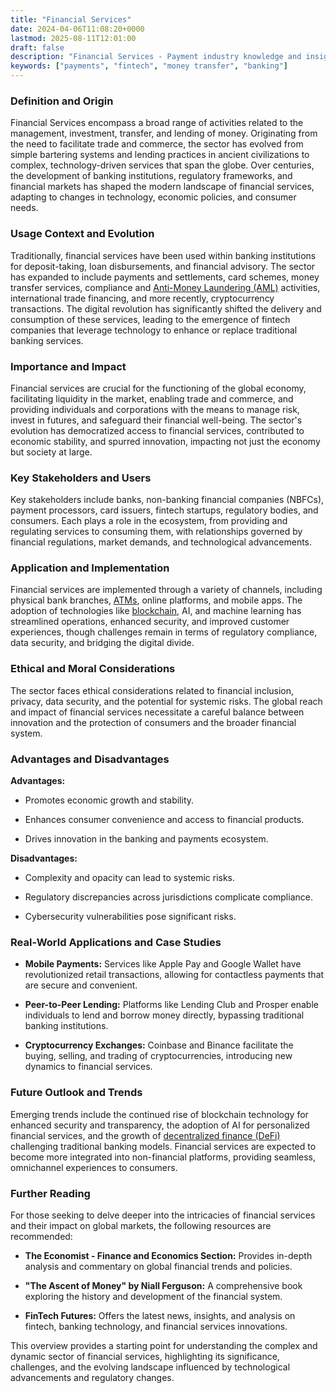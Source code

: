 ```yaml
---
title: "Financial Services"
date: 2024-04-06T11:08:20+0000
lastmod: 2025-08-11T12:01:00
draft: false
description: "Financial Services - Payment industry knowledge and insights"
keywords: ["payments", "fintech", "money transfer", "banking"]
---
```


### Definition and Origin

Financial Services encompass a broad range of activities related to the management, investment, transfer, and lending of money. Originating from the need to facilitate trade and commerce, the sector has evolved from simple bartering systems and lending practices in ancient civilizations to complex, technology-driven services that span the globe. Over centuries, the development of banking institutions, regulatory frameworks, and financial markets has shaped the modern landscape of financial services, adapting to changes in technology, economic policies, and consumer needs.

### Usage Context and Evolution

Traditionally, financial services have been used within banking institutions for deposit-taking, loan disbursements, and financial advisory. The sector has expanded to include payments and settlements, card schemes, money transfer services, compliance and [Anti-Money Laundering (AML)](https://faisalkhanllc.xyz/resources/payments-wiki/a/anti-money-laundering-aml/) activities, international trade financing, and more recently, cryptocurrency transactions. The digital revolution has significantly shifted the delivery and consumption of these services, leading to the emergence of fintech companies that leverage technology to enhance or replace traditional banking services.

### Importance and Impact

Financial services are crucial for the functioning of the global economy, facilitating liquidity in the market, enabling trade and commerce, and providing individuals and corporations with the means to manage risk, invest in futures, and safeguard their financial well-being. The sector's evolution has democratized access to financial services, contributed to economic stability, and spurred innovation, impacting not just the economy but society at large.

### Key Stakeholders and Users

Key stakeholders include banks, non-banking financial companies (NBFCs), payment processors, card issuers, fintech startups, regulatory bodies, and consumers. Each plays a role in the ecosystem, from providing and regulating services to consuming them, with relationships governed by financial regulations, market demands, and technological advancements.

### Application and Implementation

Financial services are implemented through a variety of channels, including physical bank branches, [ATMs](https://faisalkhanllc.xyz/resources/payments-wiki/a/automated-teller-machine-atm/), online platforms, and mobile apps. The adoption of technologies like [blockchain](https://faisalkhanllc.xyz/resources/payments-wiki/b/blockchain/), AI, and machine learning has streamlined operations, enhanced security, and improved customer experiences, though challenges remain in terms of regulatory compliance, data security, and bridging the digital divide.

### Ethical and Moral Considerations

The sector faces ethical considerations related to financial inclusion, privacy, data security, and the potential for systemic risks. The global reach and impact of financial services necessitate a careful balance between innovation and the protection of consumers and the broader financial system.

### Advantages and Disadvantages

**Advantages:**

- Promotes economic growth and stability.

- Enhances consumer convenience and access to financial products.

- Drives innovation in the banking and payments ecosystem.

**Disadvantages:**

- Complexity and opacity can lead to systemic risks.

- Regulatory discrepancies across jurisdictions complicate compliance.

- Cybersecurity vulnerabilities pose significant risks.

### Real-World Applications and Case Studies

- **Mobile Payments:** Services like Apple Pay and Google Wallet have revolutionized retail transactions, allowing for contactless payments that are secure and convenient.

- **Peer-to-Peer Lending:** Platforms like Lending Club and Prosper enable individuals to lend and borrow money directly, bypassing traditional banking institutions.

- **Cryptocurrency Exchanges:** Coinbase and Binance facilitate the buying, selling, and trading of cryptocurrencies, introducing new dynamics to financial services.

### Future Outlook and Trends

Emerging trends include the continued rise of blockchain technology for enhanced security and transparency, the adoption of AI for personalized financial services, and the growth of [decentralized finance (DeFi)](https://faisalkhanllc.xyz/resources/payments-wiki/d/decentralized-finance-defi/) challenging traditional banking models. Financial services are expected to become more integrated into non-financial platforms, providing seamless, omnichannel experiences to consumers.

### Further Reading

For those seeking to delve deeper into the intricacies of financial services and their impact on global markets, the following resources are recommended:

- **The Economist - Finance and Economics Section:** Provides in-depth analysis and commentary on global financial trends and policies.

- **"The Ascent of Money" by Niall Ferguson:** A comprehensive book exploring the history and development of the financial system.

- **FinTech Futures:** Offers the latest news, insights, and analysis on fintech, banking technology, and financial services innovations.

This overview provides a starting point for understanding the complex and dynamic sector of financial services, highlighting its significance, challenges, and the evolving landscape influenced by technological advancements and regulatory changes.